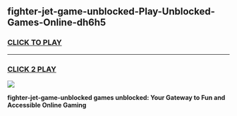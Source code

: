 
## fighter-jet-game-unblocked-Play-Unblocked-Games-Online-dh6h5
<h3>
<a href="https://premium76.site?title=fighter-jet-game-unblocked&ref=25A">CLICK TO PLAY</a></h3>
<hr>

<h3>
<a href="https://premium76.site?title=fighter-jet-game-unblocked&ref=25A">CLICK 2 PLAY</a>
  
</h3>

<a href="https://premium76.site?title=fighter-jet-game-unblocked&ref=25A"><img src="https://clearcache.store/games.png"></a>


**fighter-jet-game-unblocked games unblocked: Your Gateway to Fun and Accessible Online Gaming**

